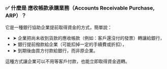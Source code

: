 ### ✅ 什麼是 應收帳款承購業務（Accounts Receivable Purchase, ARP）？
它是一種銀行協助企業提前取得資金的方式，簡單說：

- ➤ 企業把尚未收到貨款的應收帳款（例如：客戶還沒付的發票）轉讓給銀行，
- ➤ 銀行提前撥款給企業（可能扣掉一定的手續費或折扣），
- ➤ 到期後由買方付款給銀行，而非原企業。

這種方式讓企業可以不用等客戶付款，也能立即取得資金週轉。